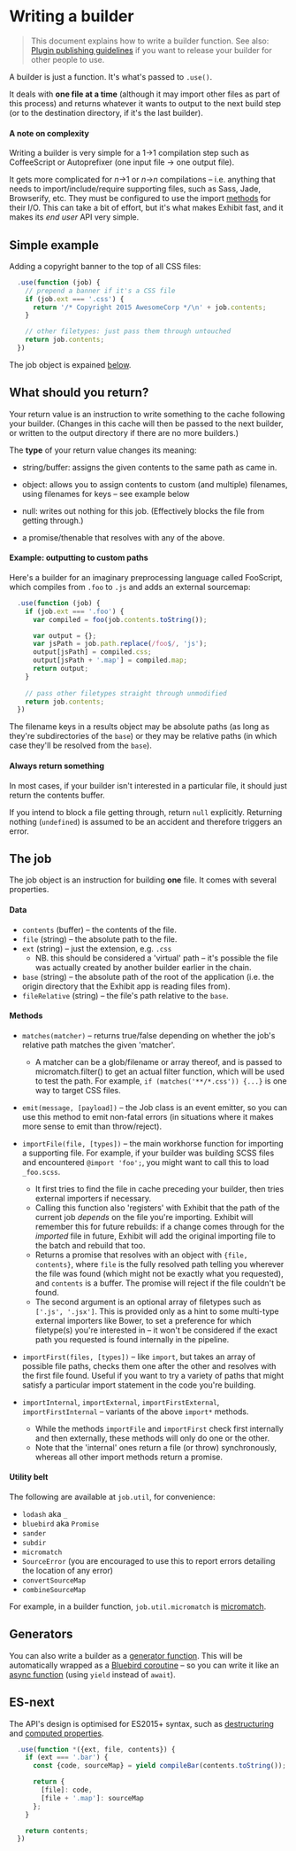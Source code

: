 # Writing a builder

> This document explains how to write a builder function. See also: [Plugin publishing guidelines](publishing-guidelines.md) if you want to release your builder for other people to use.

A builder is just a function. It's what's passed to `.use()`.

It deals with **one file at a time** (although it may import other files as part of this process) and returns whatever it wants to output to the next build step (or to the destination directory, if it's the last builder).

#### A note on complexity

Writing a builder is very simple for a 1→1 compilation step such as CoffeeScript or Autoprefixer (one input file → one output file).

It gets more complicated for *n*→1 or *n*→*n* compilations – i.e. anything that needs to import/include/require supporting files, such as Sass, Jade, Browserify, etc. They must be configured to use the import [methods](#methods) for their I/O. This can take a bit of effort, but it's what makes Exhibit fast, and it makes its *end user* API very simple.


## Simple example

Adding a copyright banner to the top of all CSS files:

```js
  .use(function (job) {
    // prepend a banner if it's a CSS file
    if (job.ext === '.css') {
      return '/* Copyright 2015 AwesomeCorp */\n' + job.contents;
    }

    // other filetypes: just pass them through untouched
    return job.contents;
  })
```

The job object is expained [below](#the-job).


## What should you return?

Your return value is an instruction to write something to the cache following your builder. (Changes in this cache will then be passed to the next builder, or written to the output directory if there are no more builders.)

The **type** of your return value changes its meaning:

- string/buffer: assigns the given contents to the same path as came in.

- object: allows you to assign contents to custom (and multiple) filenames, using filenames for keys – see example below

- null: writes out nothing for this job. (Effectively blocks the file from getting through.)

- a promise/thenable that resolves with any of the above.

#### Example: outputting to custom paths

Here's a builder for an imaginary preprocessing language called FooScript, which compiles from `.foo` to `.js` and adds an external sourcemap:

```js
  .use(function (job) {
    if (job.ext === '.foo') {
      var compiled = foo(job.contents.toString());

      var output = {};
      var jsPath = job.path.replace(/foo$/, 'js');
      output[jsPath] = compiled.css;
      output[jsPath + '.map'] = compiled.map;
      return output;
    }
    
    // pass other filetypes straight through unmodified
    return job.contents;
  })
```

The filename keys in a results object may be absolute paths (as long as they're subdirectories of the `base`) or they may be relative paths (in which case they'll be resolved from the `base`).

#### Always return something

In most cases, if your builder isn't interested in a particular file, it should just return the contents buffer.

If you intend to block a file getting through, return `null` explicitly. Returning nothing (`undefined`) is assumed to be an accident and therefore triggers an error.

## The job

The job object is an instruction for building **one** file. It comes with several properties.

#### Data
- `contents` (buffer) – the contents of the file.
- `file` (string) – the absolute path to the file.
- `ext` (string) – just the extension, e.g. `.css`
  + NB. this should be considered a 'virtual' path – it's possible the file was actually created by another builder earlier in the chain.
- `base` (string) – the absolute path of the root of the application (i.e. the origin directory that the Exhibit app is reading files from).
- `fileRelative` (string) – the file's path relative to the `base`.

#### Methods
- `matches(matcher)` – returns true/false depending on whether the job's relative path matches the given 'matcher'.
    - A matcher can be a glob/filename or array thereof, and is passed to micromatch.filter() to get an actual filter function, which will be used to test the path. For example, `if (matches('**/*.css')) {...}` is one way to target CSS files.

- `emit(message, [payload])` – the Job class is an event emitter, so you can use this method to emit non-fatal errors (in situations where it makes more sense to emit than throw/reject).

- `importFile(file, [types])` – the main workhorse function for importing a supporting file. For example, if your builder was building SCSS files and encountered `@import 'foo';`, you might want to call this to load `_foo.scss`.
    - It first tries to find the file in cache preceding your builder, then tries external importers if necessary.
    - Calling this function also 'registers' with Exhibit that the path of the current job *depends* on the file you're importing. Exhibit will remember this for future rebuilds: if a change comes through for the *imported* file in future, Exhibit will add the original importing file to the batch and rebuild that too.
    - Returns a promise that resolves with an object with `{file, contents}`, where `file` is the fully resolved path telling you wherever the file was found (which might not be exactly what you requested), and `contents` is a buffer. The promise will reject if the file couldn't be found.
    - The second argument is an optional array of filetypes such as `['.js', '.jsx']`. This is provided only as a hint to some multi-type external importers like Bower, to set a preference for which filetype(s) you're interested in – it won't be considered if the exact path you requested is found internally in the pipeline.

- `importFirst(files, [types])` – like `import`, but takes an array of possible file paths, checks them one after the other and resolves with the first file found. Useful if you want to try a variety of paths that might satisfy a particular import statement in the code you're building.

- `importInternal`, `importExternal`, `importFirstExternal`, `importFirstInternal` – variants of the above `import*` methods.
    - While the methods `importFile` and `importFirst` check first internally and then externally, these methods will only do one or the other.
    - Note that the 'internal' ones return a file (or throw) synchronously, whereas all other import methods return a promise.

#### Utility belt

The following are available at `job.util`, for convenience:

- `lodash` aka `_`
- `bluebird` aka `Promise`
- `sander`
- `subdir`
- `micromatch`
- `SourceError` (you are encouraged to use this to report errors detailing the location of any error)
- `convertSourceMap`
- `combineSourceMap`

For example, in a builder function, `job.util.micromatch` is [micromatch](https://github.com/jonschlinkert/micromatch).


## Generators

You can also write a builder as a [generator function](https://developer.mozilla.org/en-US/docs/Web/JavaScript/Reference/Global_Objects/GeneratorFunction). This will be automatically wrapped as a [Bluebird coroutine](https://github.com/petkaantonov/bluebird/blob/master/API.md#generators) – so you can write it like an [async function](https://jakearchibald.com/2014/es7-async-functions/) (using `yield` instead of `await`).


## ES-next

The API's design is optimised for ES2015+ syntax, such as [destructuring](https://developer.mozilla.org/en/docs/Web/JavaScript/Reference/Operators/Destructuring_assignment) and [computed properties](https://developer.mozilla.org/en-US/docs/Web/JavaScript/Reference/Operators/Object_initializer#Computed_property_names).

```js
  .use(function *({ext, file, contents}) {
    if (ext === '.bar') {
      const {code, sourceMap} = yield compileBar(contents.toString());

      return {
        [file]: code,
        [file + '.map']: sourceMap
      };
    }

    return contents;
  })
```

